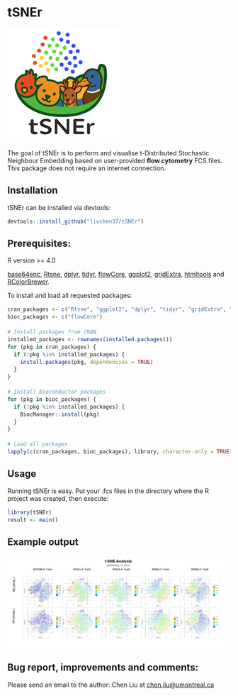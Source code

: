 
# tSNEr

![alt text](https://github.com/liuchen37/Pics/blob/main/tSNEr_logo_small.png?raw=true)

<!-- badges: start -->
<!-- badges: end -->

The goal of tSNEr is to perform and visualise t-Distributed Stochastic Neighbour Embedding based on user-provided **flow cytometry** FCS files. This package does not require an internet connection.

## Installation

tSNEr can be installed via devtools:

``` r
devtools::install_github("liuchen37/tSNEr")
```

## Prerequisites:

R version >= 4.0

[base64enc](https://cran.r-project.org/web/packages/base64enc/index.html), [Rtsne](https://github.com/jkrijthe/Rtsne), [dplyr](https://github.com/tidyverse/dplyr), [tidyr](https://github.com/tidyverse/tidyr), [flowCore](https://github.com/RGLab/flowCore), [ggplot2](https://github.com/tidyverse/ggplot2), [gridExtra](https://github.com/sourcechord/GridExtra), [htmltools](https://github.com/rstudio/htmltools) and [RColorBrewer](https://github.com/cran/RColorBrewer).

To install and load all requested packages:

``` r
cran_packages <- c("Rtsne", "ggplot2", "dplyr", "tidyr", "gridExtra", "htmltools", "RColorBrewer", "base64enc")
bioc_packages <- c("flowCore")

# Install packages from CRAN
installed_packages <- rownames(installed.packages())
for (pkg in cran_packages) {
  if (!pkg %in% installed_packages) {
    install.packages(pkg, dependencies = TRUE)
  }
}

# Install Bioconductor packages
for (pkg in bioc_packages) {
  if (!pkg %in% installed_packages) {
    BiocManager::install(pkg)
  }
}

# Load all packages
lapply(c(cran_packages, bioc_packages), library, character.only = TRUE)
```

## Usage

Running tSNEr is easy. Put your .fcs files in the directory where the R project was created, then execute:

``` r
library(tSNEr)
result <- main()
```

## Example output

![alt text](https://github.com/liuchen37/Pics/blob/main/exp_output_tsner.jpg?raw=true)

## Bug report, improvements and comments:

Please send an email to the author: Chen Liu at chen.liu@umontreal.ca
